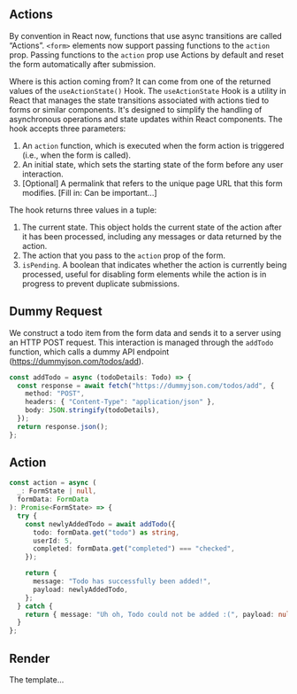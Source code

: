 ## Actions

By convention in React now, functions that use async transitions are called “Actions”. `<form>` elements now support passing functions to the `action` prop. Passing functions to the `action` prop use Actions by default and reset the form automatically after submission.

Where is this action coming from? It can come from one of the returned values of the `useActionState()` Hook. The `useActionState` Hook is a utility in React that manages the state transitions associated with actions tied to forms or similar components. It's designed to simplify the handling of asynchronous operations and state updates within React components. The hook accepts three parameters:

1. An `action` function, which is executed when the form action is triggered (i.e., when the form is called).
2. An initial state, which sets the starting state of the form before any user interaction.
3. [Optional] A permalink that refers to the unique page URL that this form modifies. [Fill in: Can be important...]

The hook returns three values in a tuple:

1. The current state. This object holds the current state of the action after it has been processed, including any messages or data returned by the action.
2. The action that you pass to the `action` prop of the form.
3. `isPending`. A boolean that indicates whether the action is currently being processed, useful for disabling form elements while the action is in progress to prevent duplicate submissions.

## Dummy Request

We construct a todo item from the form data and sends it to a server using an HTTP POST request. This interaction is managed through the `addTodo` function, which calls a dummy API endpoint (https://dummyjson.com/todos/add).

```ts
const addTodo = async (todoDetails: Todo) => {
  const response = await fetch("https://dummyjson.com/todos/add", {
    method: "POST",
    headers: { "Content-Type": "application/json" },
    body: JSON.stringify(todoDetails),
  });
  return response.json();
};
```

## Action

```ts
const action = async (
  _: FormState | null,
  formData: FormData
): Promise<FormState> => {
  try {
    const newlyAddedTodo = await addTodo({
      todo: formData.get("todo") as string,
      userId: 5,
      completed: formData.get("completed") === "checked",
    });

    return {
      message: "Todo has successfully been added!",
      payload: newlyAddedTodo,
    };
  } catch {
    return { message: "Uh oh, Todo could not be added :(", payload: null };
  }
};
```

## Render

The template...
